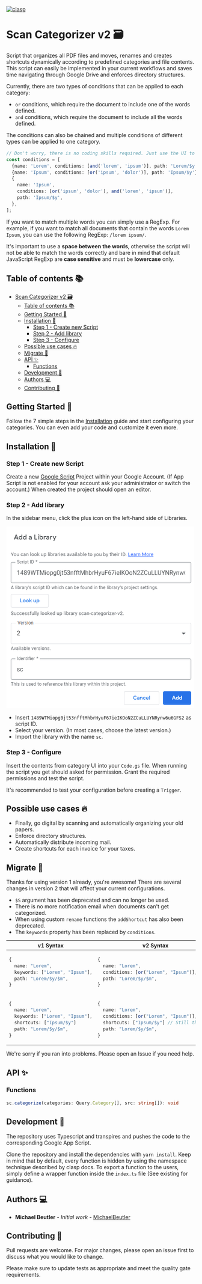 [![clasp](https://img.shields.io/badge/built%20with-clasp-4285f4.svg)](https://github.com/google/clasp)

# Scan Categorizer v2 🗃

Script that organizes all PDF files and moves, renames and creates shortcuts dynamically according to predefined categories and file contents. This script can easily be implemented in your current workflows and saves time navigating through Google Drive and enforces directory structures.

Currently, there are two types of conditions that can be applied to each category:

- `or` conditions, which require the document to include one of the words defined.
- `and` conditions, which require the document to include all the words defined.

The conditions can also be chained and multiple conditions of different types can be applied to one category.

```ts
// Don't worry, there is no coding skills required. Just use the UI to generate conditions!
const conditions = [
  {name: 'Lorem', conditions: [and('lorem', 'ipsum')], path: 'Lorem/$y'},
  {name: 'Ipsum', conditions: [or('ipsum', 'dolor')], path: 'Ipsum/$y'},
  {
    name: 'Ipsum',
    conditions: [or('ipsum', 'dolor'), and('lorem', 'ipsum')],
    path: 'Ipsum/$y',
  },
];
```

If you want to match multiple words you can simply use a RegExp. For example, if you want to match all documents that contain the words `Lorem Ipsum`, you can use the following RegExp: `/lorem ipsum/`.

It's important to use a **space between the words**, otherwise the script will not be able to match the words correctly and bare in mind that default JavaScript RegExp are **case sensitive** and must be **lowercase** only.

## Table of contents 📚

- [Scan Categorizer v2 🗃](#scan-categorizer-v2-)
  - [Table of contents 📚](#table-of-contents-)
  - [Getting Started 🚀](#getting-started-)
  - [Installation 👾](#installation-)
    - [Step 1 - Create new Script](#step-1---create-new-script)
    - [Step 2 - Add library](#step-2---add-library)
    - [Step 3 - Configure](#step-3---configure)
  - [Possible use cases 🔥](#possible-use-cases-)
  - [Migrate 🚧](#migrate-)
  - [API ✨](#api-)
    - [Functions](#functions)
  - [Development 🦺](#development-)
  - [Authors 💻](#authors-)
  - [Contributing 🤝](#contributing-)

## Getting Started 🚀

Follow the 7 simple steps in the [Installation](#installation) guide and start configuring your categories. You can even add your code and customize it even more.

## Installation 👾

### Step 1 - Create new Script

Create a new [Google Script](https://script.google.com/) Project within your Google Account. (If App Script is not enabled for your account ask your administrator or switch the account.) When created the project should open an editor.

### Step 2 - Add library

In the sidebar menu, click the plus icon on the left-hand side of Libraries.

![Screenshot](assets/add_lib.png)

- Insert `1489WTMiopg0jt53nfftMhbrHyuF67ieIKOoN2ZCuLLUYNRynw6u6GFS2` as script ID.
- Select your version. (In most cases, choose the latest version.)
- Import the library with the name `sc`.

### Step 3 - Configure

Insert the contents from category UI into your `Code.gs` file.
When running the script you get should asked for permission. Grant the required permissions and test the script.

It's recommended to test your configuration before creating a `Trigger`.

## Possible use cases 🔥

- Finally, go digital by scanning and automatically organizing your old papers.
- Enforce directory structures.
- Automatically distribute incoming mail.
- Create shortcuts for each invoice for your taxes.

## Migrate 🚧

Thanks for using version 1 already, you're awesome! There are several changes in version 2 that will affect your current configurations.

- `$S` argument has been deprecated and can no longer be used.
- There is no more notification email when documents can't get categorized.
- When using custom `rename` functions the `addShortcut` has also been deprecated.
- The `keywords` property has been replaced by `conditions`.

<table>
    <thead>
        <tr>
            <th>v1 Syntax</th>
            <th>v2 Syntax</th>
        </tr>
    </thead>
    <tbody>
<tr>
<td>

```ts
{
  name: "Lorem",
  keywords: ["Lorem", "Ipsum"],
  path: "Lorem/$y/$m",
}
```

</td>
<td>

```ts
{
  name: "Lorem",
  conditions: [or("Lorem", "Ipsum")],
  path: "Lorem/$y/$m",
}
```

</td>
</tr>
<tr>
<td>

```ts
{
  name: "Lorem",
  keywords: ["Lorem", "Ipsum"],
  shortcuts: ["Ipsum/$y"]
  path: "Lorem/$y/$m",
}
```

</td>
<td>

```ts
{
  name: "Lorem",
  conditions: [or("Lorem", "Ipsum")],
  shortcuts: ["Ipsum/$y"] // Still the same
  path: "Lorem/$y/$m",
}
```

</td>
</tr>
</tbody>
</table>

We're sorry if you ran into problems. Please open an Issue if you need help.

## API ✨

### Functions

```ts
sc.categorize(categories: Query.Category[], src: string[]): void
```

## Development 🦺

The repository uses Typescript and transpires and pushes the code to the corresponding Google App Script.

Clone the repository and install the dependencies with `yarn install`.
Keep in mind that by default, every function is hidden by using the namespace technique described by clasp docs. To export a function to the users, simply define a wrapper function inside the `index.ts` file (See existing for guidance).

## Authors 💻

- **Michael Beutler** - _Initial work_ - [MichaelBeutler](https://github.com/MichaelBeutler)

## Contributing 🤝

Pull requests are welcome. For major changes, please open an issue first to discuss what you would like to change.

Please make sure to update tests as appropriate and meet the quality gate requirements.

